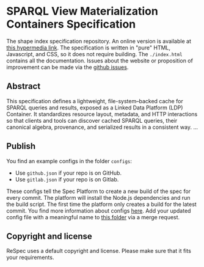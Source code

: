 # SPARQL View Materialization Containers Specification
The shape index specification repository.
An online version is available at [this hypermedia link](https://ecrum19.github.io/sparql-view-materialization-containers/).
The specification is written in "pure" HTML, Javascript, and CSS, so it does not require building. The `./index.html` contains all the documentation.
Issues about the website or proposition of improvement can be made via the [github issues](https://github.com/ecrum19/sparql-view-materialization-containers/issues).

## Abstract

This specification defines a lightweight, file-system–backed cache for SPARQL queries and results, exposed as a Linked Data Platform (LDP) Container. 
It standardizes resource layout, metadata, and HTTP interactions so that clients and tools can discover cached SPARQL queries, their canonical algebra, provenance, and serialized results in a consistent way.
...

## Publish

You find an example configs in the folder `configs`:
- Use `github.json` if your repo is on GitHub.
- Use `gitlab.json` if your repo is on Gitlab.

These configs tell the Spec Platform to create a new build of the spec for every commit.
The platform will install the Node.js dependencies and run the build script.
The first time the platform only creates a build for the latest commit.
You find more information about configs 
[here](https://gitlab.ilabt.imec.be/KNoWS/spec-platform/orchestrator#spec-config).
Add your updated config file with a meaningful name to 
[this folder](https://gitlab.ilabt.imec.be/KNoWS/spec-platform/pipeline/-/tree/main/configs?ref_type=heads)
via a merge request.

## Copyright and license

ReSpec uses a default copyright and license.
Please make sure that it fits your requirements.
